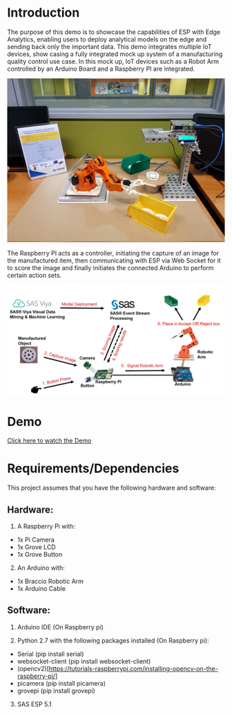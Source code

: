 # Introduction

The purpose of this demo is to showcase the capabilities of ESP with Edge Analytics, enabling users to deploy analytical models on the edge and sending back only the important data. This demo integrates multiple IoT devices, show casing a fully integrated mock up system of a manufacturing quality control use case. In this mock up, IoT devices such as a Robot Arm controlled by an Arduino Board and a Raspberry PI are integrated.

![](./images/setup.jpg)

The Raspberry PI acts as a controller, initiating the capture of an image for the manufactured item, then communicating with ESP via Web Socket for it to score the image and finally initiates the connected Arduino to perform certain action sets.

![](./images/system-architecture.jpg)

# Demo

[Click here to watch the Demo](https://cloud.potatovault.com/s/sas-robot-arm-demo)

# Requirements/Dependencies

This project assumes that you have the following hardware and software:

## Hardware:

1. A Raspberry Pi with:
-	1x Pi Camera
-	1x Grove LCD
-	1x Grove Button

2. An Arduino with:
-	1x Braccio Robotic Arm
-	1x Arduino Cable
	 
## Software:

1. Arduino IDE (On Raspberry pi)

2. Python 2.7 with the following packages installed (On Raspberry pi):
-	Serial (pip install serial)
-	websocket-client (pip install websocket-client)
-	 (opencv2)[https://tutorials-raspberrypi.com/installing-opencv-on-the-raspberry-pi/]
-	picamera (pip install picamera)
-	grovepi (pip install grovepi)

3. SAS ESP 5.1  

